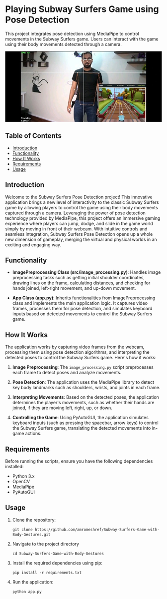 # Playing Subway Surfers Game using Pose Detection

This project integrates pose detection using MediaPipe to control movements in the Subway Surfers game. Users can interact with the game using their body movements detected through a camera.

<div align="center">
<img src= "images/game.jpg" style="width:600px;height:600;">
</div>

## Table of Contents

- [Introduction](#introduction)
- [Functionality](#functionality)
- [How It Works](#how-it-works)
- [Requirements](#requirements)
- [Usage](#usage)


## Introduction

Welcome to the Subway Surfers Pose Detection project! This innovative application brings a new level of interactivity to the classic Subway Surfers game by allowing players to control the game using their body movements captured through a camera. Leveraging the power of pose detection technology provided by MediaPipe, this project offers an immersive gaming experience where players can jump, dodge, and slide in the game world simply by moving in front of their webcam. With intuitive controls and seamless integration, Subway Surfers Pose Detection opens up a whole new dimension of gameplay, merging the virtual and physical worlds in an exciting and engaging way.



## Functionality

- **ImagePreprocessing Class (src/image_processing.py)**: Handles image preprocessing tasks such as getting initial shoulder coordinates, drawing lines on the frame, calculating distances, and checking for hands joined, left-right movement, and up-down movement.

- **App Class (app.py)**: Inherits functionalities from ImagePreprocessing class and implements the main application logic. It captures video frames, processes them for pose detection, and simulates keyboard inputs based on detected movements to control the Subway Surfers game.

## How It Works

The application works by capturing video frames from the webcam, processing them using pose detection algorithms, and interpreting the detected poses to control the Subway Surfers game. Here's how it works:

1. **Image Preprocessing**: The `image_processing.py` script preprocesses each frame to detect poses and analyze movements.
   
2. **Pose Detection**: The application uses the MediaPipe library to detect key body landmarks such as shoulders, wrists, and joints in each frame.
   
3. **Interpreting Movements**: Based on the detected poses, the application determines the player's movements, such as whether their hands are joined, if they are moving left, right, up, or down.

4. **Controlling the Game**: Using PyAutoGUI, the application simulates keyboard inputs (such as pressing the spacebar, arrow keys) to control the Subway Surfers game, translating the detected movements into in-game actions.

## Requirements

Before running the scripts, ensure you have the following dependencies installed:

- Python 3.x
- OpenCV
- MediaPipe
- PyAutoGUI

## Usage

1. Clone the repository:
   ```
   git clone https://github.com/amromeshref/Subway-Surfers-Game-with-Body-Gestures.git
   ```

1. Navigate to the project directory
   ```
   cd Subway-Surfers-Game-with-Body-Gestures
   ```
1. Install the required dependencies using pip:
   ```
   pip install -r requirements.txt
   ```

1. Run the application:
   ```
   python app.py
   ```
